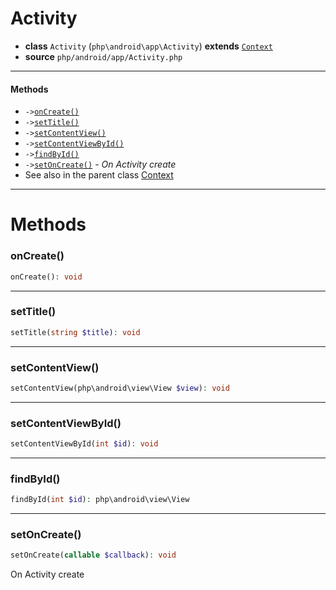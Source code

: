 # Activity

- **class** `Activity` (`php\android\app\Activity`) **extends** [`Context`](classes/php/android/content/Context.md)
- **source** `php/android/app/Activity.php`

---

#### Methods

- `->`[`onCreate()`](#method-oncreate)
- `->`[`setTitle()`](#method-settitle)
- `->`[`setContentView()`](#method-setcontentview)
- `->`[`setContentViewById()`](#method-setcontentviewbyid)
- `->`[`findById()`](#method-findbyid)
- `->`[`setOnCreate()`](#method-setoncreate) - _On Activity create_
- See also in the parent class [Context](classes/php/android/content/Context.md)

---
# Methods

<a name="method-oncreate"></a>

### onCreate()
```php
onCreate(): void
```

---

<a name="method-settitle"></a>

### setTitle()
```php
setTitle(string $title): void
```

---

<a name="method-setcontentview"></a>

### setContentView()
```php
setContentView(php\android\view\View $view): void
```

---

<a name="method-setcontentviewbyid"></a>

### setContentViewById()
```php
setContentViewById(int $id): void
```

---

<a name="method-findbyid"></a>

### findById()
```php
findById(int $id): php\android\view\View
```

---

<a name="method-setoncreate"></a>

### setOnCreate()
```php
setOnCreate(callable $callback): void
```
On Activity create
